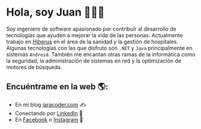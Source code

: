 <div>
  <h1>Hola, soy Juan 👋👨‍💻</h1>
<p>Soy ingeniero de software apasionado por contribuir al desarrollo de tecnologías que ayuden a mejorar la vida de las personas. Actualmente trabajo en <a href="//www.hiberus.com">Hiberus</a> en el área de la sanidad y la gestión de hospitales. Algunas tecnologías con las que disfruto son <code>.NET</code> y <code>Java</code> principalmente en sistemas <code>Android</code>. También me encantan otras ramas de la informática como la seguridad, la administración de sistemas en red y la optimización de motores de búsqueda.</p>
 
</div>

## Encuéntrame en la web 🌎:
- En mi blog <a href="//jaracoder.com">jaracoder.com</a> ✍
- Conectando por <a href="//www.linkedin.com/in/jaracoder/">LinkedIn</a> 💼
- En <a href="//facebook.com/jaracoder">Facebook</a> o <a href="//instagram.com/jaracoder">Instagram</a> 🏓
